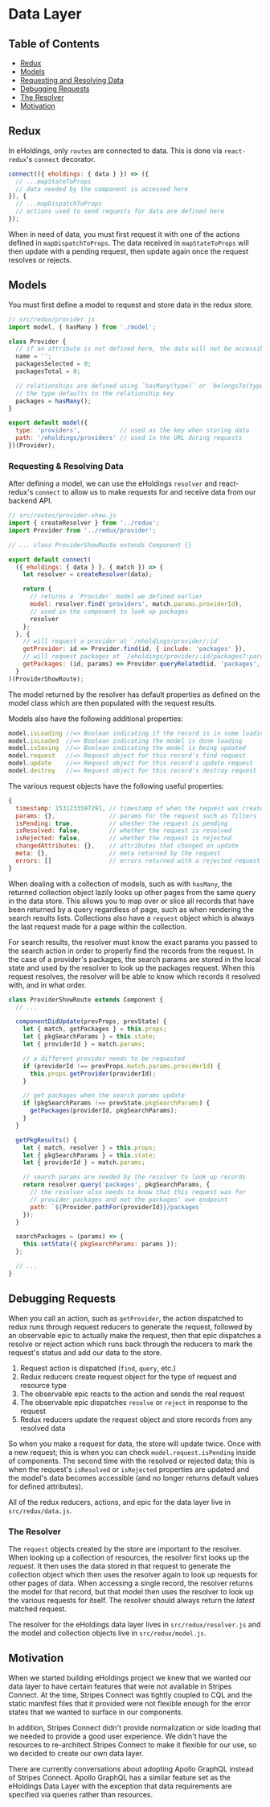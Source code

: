 # Data Layer

## Table of Contents

* [Redux](#redux)
* [Models](#models)
* [Requesting and Resolving Data](#requesting--resolving-data)
* [Debugging Requests](#debugging-requests)
* [The Resolver](#the-resolver)
* [Motivation](#motivation)

## Redux

In eHoldings, only `routes` are connected to data. This is done via
`react-redux`'s `connect` decorator.

``` javascript
connect(({ eholdings: { data } }) => ({
  // ...mapStateToProps
  // data needed by the component is accessed here
}), {
  // ...mapDispatchToProps
  // actions used to send requests for data are defined here
});
```

When in need of data, you must first request it with one of the actions
defined in `mapDispatchToProps`. The data received in
`mapStateToProps` will then update with a pending request, then update
again once the request resolves or rejects.

## Models

You must first define a model to request and store data in the redux
store.

``` javascript
// src/redux/provider.js
import model, { hasMany } from './model';

class Provider {
  // if an attribute is not defined here, the data will not be accessible in our component
  name = '';
  packagesSelected = 0;
  packagesTotal = 0;

  // relationships are defined using `hasMany(type)` or `belongsTo(type)`
  // the type defaults to the relationship key
  packages = hasMany();
}

export default model({
  type: 'providers',           // used as the key when storing data
  path: '/eholdings/providers' // used in the URL during requests
})(Provider);
```

### Requesting & Resolving Data

After defining a model, we can use the eHoldings `resolver` and
react-redux's `connect` to allow us to make requests for and receive
data from our backend API.

``` javascript
// src/routes/provider-show.js
import { createResolver } from '../redux';
import Provider from '../redux/provider';

// ... class ProviderShowRoute extends Component {}

export default connect(
  ({ eholdings: { data } }, { match }) => {
    let resolver = createResolver(data);

    return {
      // returns a `Provider` model we defined earlier
      model: resolver.find('providers', match.params.providerId),
      // used in the component to look up packages
      resolver
    };
  }, {
    // will request a provider at `/eholdings/provider/:id`
    getProvider: id => Provider.find(id, { include: 'packages' }),
    // will request packages at `/eholdings/provider/:id/packages?:params`
    getPackages: (id, params) => Provider.queryRelated(id, 'packages', params)
  }
)(ProviderShowRoute);
```

The model returned by the resolver has default properties as defined
on the model class which are then populated with the request results.

Models also have the following additional properties:

``` javascript
model.isLoading //=> Boolean indicating if the record is in some loading state
model.isLoaded  //=> Boolean indicating the model is done loading
model.isSaving  //=> Boolean indicating the model is being updated
model.request   //=> Request object for this record's find request
model.update    //=> Request object for this record's update request
model.destroy   //=> Request object for this record's destroy request
```

The various request objects have the following useful properties:

``` javascript
{
  timestamp: 1531233597291, // timestamp of when the request was created
  params: {},               // params for the request such as filters
  isPending: true,          // whether the request is pending
  isResolved: false,        // whether the request is resolved
  isRejected: false,        // whether the request is rejected
  changedAttributes: {},    // attributes that changed on update
  meta: {},                 // meta returned by the request
  errors: []                // errors returned with a rejected request
}
```

When dealing with a collection of models, such as with `hasMany`, the
returned collection object lazily looks up other pages from the same
query in the data store. This allows you to map over or slice all
records that have been returned by a query regardless of page, such as
when rendering the search results lists. Collections also have a
`request` object which is always the last request made for a page
within the collection.

For search results, the resolver must know the exact params you passed
to the search action in order to properly find the records from the
request. In the case of a provider's packages, the search params are
stored in the local state and used by the resolver to look up the
packages request. When this request resolves, the resolver will be
able to know which records it resolved with, and in what order.

``` javascript
class ProviderShowRoute extends Component {
  // ...

  componentDidUpdate(prevProps, prevState) {
    let { match, getPackages } = this.props;
    let { pkgSearchParams } = this.state;
    let { providerId } = match.params;

    // a different provider needs to be requested
    if (providerId !== prevProps.match.params.providerId) {
      this.props.getProvider(providerId);
    }

    // get packages when the search params update
    if (pkgSearchParams !== prevState.pkgSearchParams) {
      getPackages(providerId, pkgSearchParams);
    }
  }

  getPkgResults() {
    let { match, resolver } = this.props;
    let { pkgSearchParams } = this.state;
    let { providerId } = match.params;

    // search params are needed by the resolver to look up records
    return resolver.query('packages', pkgSearchParams, {
      // the resolver also needs to know that this request was for
      // provider packages and not the packages' own endpoint
      path: `${Provider.pathFor(providerId)}/packages`
    });
  }

  searchPackages = (params) => {
    this.setState({ pkgSearchParams: params });
  };

  // ...
}
```

## Debugging Requests

When you call an action, such as `getProvider`, the action dispatched
to redux runs through request reducers to generate the request,
followed by an observable epic to actually make the request, then that
epic dispatches a resolve or reject action which runs back through the
reducers to mark the request's status and add our data to the store.

1. Request action is dispatched (`find`, `query`, etc.)
2. Redux reducers create request object for the type of request and resource type
3. The observable epic reacts to the action and sends the real request
4. The observable epic dispatches `resolve` or `reject` in response to the request
5. Redux reducers update the request object and store records from any resolved data

So when you make a request for data, the store will update twice. Once
with a new request; this is when you can check
`model.request.isPending` inside of components. The second time with
the resolved or rejected data; this is when the request's `isResolved`
or `isRejected` properties are updated and the model's data becomes
accessible (and no longer returns default values for defined
attributes).

All of the redux reducers, actions, and epic for the data layer live
in `src/redux/data.js`.

### The Resolver

The `request` objects created by the store are important to the
resolver. When looking up a collection of resources, the resolver
first looks up the _request_. It then uses the data stored in that
request to generate the collection object which then uses the resolver
again to look up requests for other pages of data. When accessing a
single record, the resolver returns the model for that record, but
that model then uses the resolver to look up the various requests for
itself. The resolver should always return the _latest_ matched
request.

The resolver for the eHoldings data layer lives in
`src/redux/resolver.js` and the model and collection objects live in
`src/redux/model.js`.

## Motivation

When we started building eHoldings project we knew that we wanted our data layer to 
have certain features that were not available in Stripes Connect. At the time, Stripes 
Connect was tightly coupled to CQL and the static manifest files that it provided were 
not flexible enough for the error states that we wanted to surface in our components. 

In addition, Stripes Connect didn't provide normalization or side loading that we needed 
to provide a good user experience. We didn't have the resources to re-architect Stripes 
Connect to make it flexible for our use, so we decided to create our own data layer. 

There are currently conversations about adopting Apollo GraphQL instead of Stripes Connect. 
Apollo GraphQL has a similar feature set as the eHoldings Data Layer with the exception that 
data requirements are specified via queries rather than resources.
